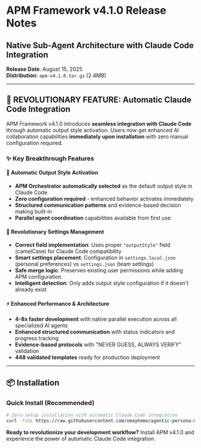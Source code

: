 # APM Framework v4.1.0 Release Notes
## Native Sub-Agent Architecture with Claude Code Integration

**Release Date**: August 15, 2025  
**Distribution**: `apm-v4.1.0.tar.gz` (2.4MB)

---

## 🚀 **REVOLUTIONARY FEATURE: Automatic Claude Code Integration**

APM Framework v4.1.0 introduces **seamless integration with Claude Code** through automatic output style activation. Users now get enhanced AI collaboration capabilities **immediately upon installation** with zero manual configuration required.

### ✨ **Key Breakthrough Features**

#### 🎯 **Automatic Output Style Activation**
- **APM Orchestrator automatically selected** as the default output style in Claude Code
- **Zero configuration required** - enhanced behavior activates immediately
- **Structured communication patterns** and evidence-based decision making built-in
- **Parallel agent coordination** capabilities available from first use

#### 🔧 **Revolutionary Settings Management**
- **Correct field implementation**: Uses proper `"outputStyle"` field (camelCase) for Claude Code compatibility
- **Smart settings placement**: Configuration in `settings.local.json` (personal preferences) vs `settings.json` (team settings)
- **Safe merge logic**: Preserves existing user permissions while adding APM configuration
- **Intelligent detection**: Only adds output style configuration if it doesn't already exist

#### ⚡ **Enhanced Performance & Architecture**
- **4-8x faster development** with native parallel execution across all specialized AI agents
- **Enhanced structured communication** with status indicators and progress tracking
- **Evidence-based protocols** with "NEVER GUESS, ALWAYS VERIFY" validation
- **448 validated templates** ready for production deployment

---

## 📦 **Installation**

### **Quick Install (Recommended)**
```bash
# Zero-setup installation with automatic Claude Code integration
curl -fsSL https://raw.githubusercontent.com/omayhemo/agentic-persona-mapping/master/APM/install.sh | bash -s -- --defaults
```

**Ready to revolutionize your development workflow?** Install APM v4.1.0 and experience the power of automatic Claude Code integration.
